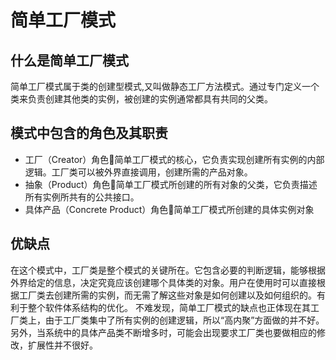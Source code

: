 # 简单工厂模式

## 什么是简单工厂模式
简单工厂模式属于类的创建型模式,又叫做静态工厂方法模式。通过专门定义一个类来负责创建其他类的实例，被创建的实例通常都具有共同的父类。

## 模式中包含的角色及其职责

- 工厂（Creator）角色简单工厂模式的核心，它负责实现创建所有实例的内部逻辑。工厂类可以被外界直接调用，创建所需的产品对象。
- 抽象（Product）角色简单工厂模式所创建的所有对象的父类，它负责描述所有实例所共有的公共接口。
- 具体产品（Concrete Product）角色简单工厂模式所创建的具体实例对象

## 优缺点
在这个模式中，工厂类是整个模式的关键所在。它包含必要的判断逻辑，能够根据外界给定的信息，决定究竟应该创建哪个具体类的对象。用户在使用时可以直接根据工厂类去创建所需的实例，而无需了解这些对象是如何创建以及如何组织的。有利于整个软件体系结构的优化。
不难发现，简单工厂模式的缺点也正体现在其工厂类上，由于工厂类集中了所有实例的创建逻辑，所以“高内聚”方面做的并不好。另外，当系统中的具体产品类不断增多时，可能会出现要求工厂类也要做相应的修改，扩展性并不很好。
